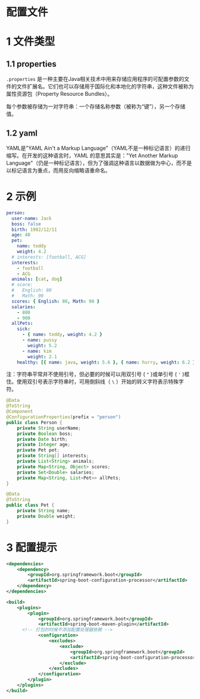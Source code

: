 配置文件
===

# 1 文件类型

## 1.1 properties

`.properties` 是一种主要在Java相关技术中用来存储应用程序的可配置参数的文件的文件扩展名。它们也可以存储用于国际化和本地化的字符串，这种文件被称为属性资源包（Property Resource Bundles）。

每个参数被存储为一对字符串：一个存储名称参数（被称为“键”），另一个存储值。

## 1.2 yaml

YAML是"YAML Ain't a Markup Language"（YAML不是一种标记语言）的递归缩写。在开发的这种语言时，YAML 的意思其实是："Yet Another Markup Language"（仍是一种标记语言），但为了强调这种语言以数据做为中心，而不是以标记语言为重点，而用反向缩略语重命名。

# 2 示例

```yaml
person:
  user-name: Jack
  boss: false
  birth: 1982/12/11
  age: 40
  pet:
    name: teddy
    weight: 4.2
  # interests: [football, ACG]
  interests:
    - football
    - ACG
  animals: [cat, dog]
  # score:
  #   English: 80
  #   Math: 90
  scores: { English: 80, Math: 90 }
  salaries:
    - 800
    - 900
  allPets:
    sick:
      - { name: teddy, weight: 4.2 }
      - name: pussy
        weight: 5.2
      - name: kim
        weight: 2.1
    healthy: [{ name: java, weight: 5.6 }, { name: hurry, weight: 6.2 }]
```

注：字符串平常并不使用引号，但必要的时候可以用双引号 ( `"` )或单引号 ( `'` )框住。使用双引号表示字符串时，可用倒斜线（ `\` ）开始的转义字符表示特殊字符。

```java
@Data
@ToString
@Component
@ConfigurationProperties(prefix = "person")
public class Person {
    private String userName;
    private Boolean boss;
    private Date birth;
    private Integer age;
    private Pet pet;
    private String[] interests;
    private List<String> animals;
    private Map<String, Object> scores;
    private Set<Double> salaries;
    private Map<String, List<Pet>> allPets;
}
```

```java
@Data
@ToString
public class Pet {
    private String name;
    private Double weight;
}
```

# 3 配置提示

```xml
<dependencies>
	<dependency>
		<groupId>org.springframework.boot</groupId>
		<artifactId>spring-boot-configuration-processor</artifactId>
	</dependency>
</dependencies>

<build>
	<plugins>
		<plugin>
			<groupId>org.springframework.boot</groupId>
			<artifactId>spring-boot-maven-plugin</artifactId>
      <!-- 打包的时候不添加配置处理器依赖 -->
			<configuration>
				<excludes>
					<exclude>
						<groupId>org.springframework.boot</groupId>
						<artifactId>spring-boot-configuration-processor</artifactId>
					</exclude>
				</excludes>
			</configuration>
		</plugin>
	</plugins>
</build>
```